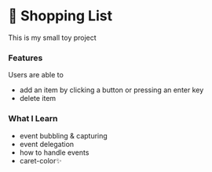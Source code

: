 # 🧾 Shopping List

This is my small toy project

### Features
Users are able to
- add an item by clicking a button or pressing an enter key
- delete item

### What I Learn
- event bubbling & capturing
- event delegation
- how to handle events
- caret-color✨

